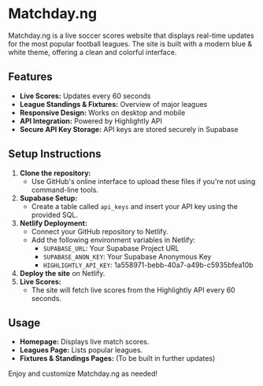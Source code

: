 # Matchday.ng

Matchday.ng is a live soccer scores website that displays real-time updates for the most popular football leagues. The site is built with a modern blue & white theme, offering a clean and colorful interface.

## Features
- **Live Scores:** Updates every 60 seconds
- **League Standings & Fixtures:** Overview of major leagues
- **Responsive Design:** Works on desktop and mobile
- **API Integration:** Powered by Highlightly API
- **Secure API Key Storage:** API keys are stored securely in Supabase

## Setup Instructions
1. **Clone the repository:**  
   - Use GitHub's online interface to upload these files if you're not using command-line tools.
2. **Supabase Setup:**  
   - Create a table called `api_keys` and insert your API key using the provided SQL.
3. **Netlify Deployment:**  
   - Connect your GitHub repository to Netlify.
   - Add the following environment variables in Netlify:
     - `SUPABASE_URL`: Your Supabase Project URL
     - `SUPABASE_ANON_KEY`: Your Supabase Anonymous Key
     - `HIGHLIGHTLY_API_KEY`: 1a558971-bebb-40a7-a49b-c5935bfea10b
4. **Deploy the site** on Netlify.
5. **Live Scores:**  
   - The site will fetch live scores from the Highlightly API every 60 seconds.

## Usage
- **Homepage:** Displays live match scores.
- **Leagues Page:** Lists popular leagues.
- **Fixtures & Standings Pages:** (To be built in further updates)

Enjoy and customize Matchday.ng as needed!
